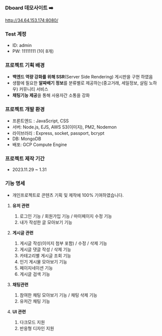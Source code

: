 ### Dboard **데모사이트 ➡️**

http://34.64.153.174:8080/

### **Test 계정**

- ID: admin
- PW: 11111111 (1이 8개)

### **프로젝트 기획 배경**

- **백엔드 역량 강화를 위해 SSR**(Server Side Rendering) 게시판을 구현 하였음
- 생활에 필요한 **알짜배기 정보**를 분류별로 제공하는(중고거래, 세일정보, 살림 노하우) 커뮤니티 서비스
- **채팅기능 제공**을 통해 사용자간 소통을 강화

### **프로젝트 개발 환경**

- 프론트엔드 : JavaScript, CSS
- 서버: Node.js,  EJS, AWS S3(이미지), PM2, Nodemon
- 라이브러리 : Express, socket, passport, bcrypt
- DB: MongoDB
- 배포: GCP Compute Engine

### **프로젝트 제작 기간**

- 2023.11.29 ~ 1.31

### **기능 명세**

- 개인프로젝트로 콘텐츠 기획 및 제작에 100% 기여하였습니다.

1. **유저 관련**
    1. 로그인 기능 / 회원가입 기능 / 마이페이지 수정 기능
    2. 내가 작성한 글 모아보기 기능

2. **게시글 관련**
    1. 게시글 작성(이미지 첨부 포함) / 수정 / 삭제 기능
    2. 게시글 댓글 작성 / 삭제 기능
    3. 카테고리별 게시글 조회 기능
    4. 인기 게시물 모아보기 기능
    5. 페이지네이션 기능
    6. 게시글 검색 기능

3. **채팅관련**
    1. 참여한 채팅 모아보기 기능 / 채팅 삭제 기능
    2. 유저간 채팅 기능 

4. **UI 관련**
    1. 다크모드 지원
    2. 반응형 디자인 지원
